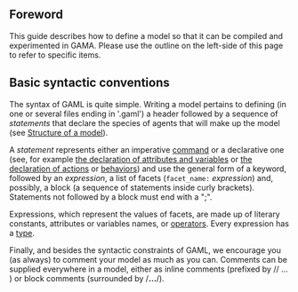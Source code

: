 ## Foreword
This guide describes how to define a model so that it can be compiled and experimented in GAMA. Please use the outline on the left-side of this page to refer to specific items.

## Basic syntactic conventions
The syntax of GAML is quite simple. Writing a model pertains to defining (in one or several files ending in '.gaml') a header followed by a sequence of _statements_ that declare the species of agents that will make up the model (see [Structure of a model](Sections16.md)).

A _statement_ represents either an imperative [command](Commands16.md) or a declarative one (see, for example [the declaration of attributes and variables](Variables16.md) or [the declaration of actions](ActionGAMA16.md) or [behaviors](Behaviors16.md)) and use the general form of a keyword, followed by an _expression_, a list of facets (`facet_name:` _expression_) and, possibly, a block (a sequence of statements inside curly brackets). Statements not followed by a block must end with a ";".

Expressions, which represent the values of facets, are made up of literary constants, attributes or variables names, or [operators](Operators16.md). Every expression has a [type](Types16.md).

Finally, and besides the syntactic constraints of GAML, we encourage you (as always) to comment your model as much as you can. Comments can be supplied everywhere in a model, either as inline comments (prefixed by // … ) or block comments (surrounded by /**…**/).